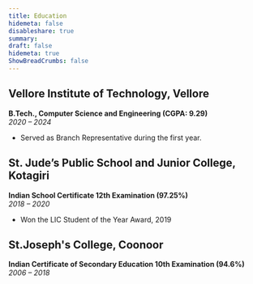 ```yaml
---
title: Education
hidemeta: false
disableshare: true
summary: 
draft: false
hidemeta: true
ShowBreadCrumbs: false
---
```


## Vellore Institute of Technology, Vellore
**B.Tech., Computer Science and Engineering (CGPA: 9.29)**  
*2020 – 2024*

- Served as Branch Representative during the first year.

## St. Jude’s Public School and Junior College, Kotagiri
**Indian School Certificate 12th Examination (97.25%)**  
*2018 – 2020*

- Won the LIC Student of the Year Award, 2019

## St.Joseph's College, Coonoor
**Indian Certificate of Secondary Education 10th Examination (94.6%)**  
*2006 – 2018*
